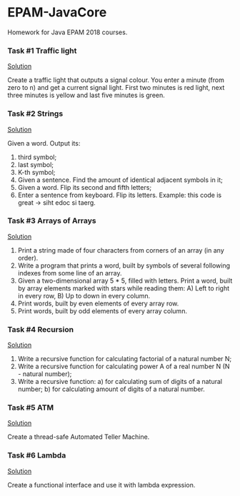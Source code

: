 # EPAM-JavaCore
Homework for Java EPAM 2018 courses.

  ### Task #1 Traffic light 
   [Solution](https://github.com/Michael-Kolbasov/EPAM-JavaCore/tree/master/task01/trafficlight/src)
   
 Create a traffic light that outputs a signal colour. You enter a minute (from zero to n) and get
 a current signal light. First two minutes is red light, next three minutes is yellow and last five minutes is green.
 
  ### Task #2 Strings   
  [Solution](https://github.com/Michael-Kolbasov/EPAM-JavaCore/tree/master/task02/string/manipulations/)
  
 Given a word. Output its:
 1) third symbol;
 2) last symbol;
 3) K-th symbol;
 4) Given a sentence. Find the amount of identical adjacent symbols in it;
 5) Given a word. Flip its second and fifth letters;
 6) Enter a sentence from keyboard. Flip its letters. Example: this code is great -> siht edoc si taerg.
 
  ### Task #3 Arrays of Arrays 
  [Solution](https://github.com/Michael-Kolbasov/EPAM-JavaCore/tree/master/task03/array)
   
  1) Print a string made of four characters from corners of an array (in any order).
  2) Write a program that prints a word, built by symbols of several following indexes from some line of an array.
  3) Given a two-dimensional array 5 * 5, filled with letters. Print a word, built by array elements marked with stars while reading them: A) Left to right in every row, B) Up to down in every column.
  4) Print words, built by even elements of every array row.
  5) Print words, built by odd elements of every array column.

  ### Task #4 Recursion
  [Solution](https://github.com/Michael-Kolbasov/EPAM-JavaCore/tree/master/task04/recursion)
   
  1) Write a recursive function for calculating factorial of a natural number N;
  2) Write a recursive function for calculating power A of a real number N (N - natural number);
  3) Write a recursive function:
      a) for calculating sum of digits of a natural number;
      b) for calculating amount of digits of a natural number.
      
  ### Task #5 ATM
  [Solution](https://github.com/Michael-Kolbasov/EPAM-JavaCore/tree/master/task05/atm)
  
  Create a thread-safe Automated Teller Machine.
  
  ### Task #6 Lambda
  [Solution](https://github.com/Michael-Kolbasov/EPAM-JavaCore/tree/master/task06/functional/interface/src/root/solution)
  
  Create a functional interface and use it with lambda expression.
